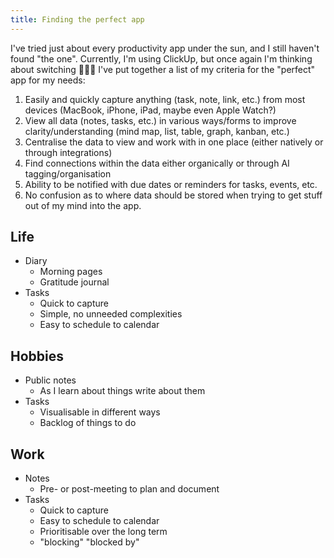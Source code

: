 ```yaml
---
title: Finding the perfect app
---
```


I've tried just about every productivity app under the sun, and I still haven't found "the one".
Currently, I'm using ClickUp, but once again I'm thinking about switching 🤦🏼‍♀️
I've put together a list of my criteria for the "perfect" app for my needs:

1.  Easily and quickly capture anything (task, note, link, etc.) from most devices (MacBook, iPhone, iPad, maybe even Apple Watch?)
2.  View all data (notes, tasks, etc.) in various ways/forms to improve clarity/understanding (mind map, list, table, graph, kanban, etc.)
3.  Centralise the data to view and work with in one place (either natively or through integrations)
4.  Find connections within the data either organically or through AI tagging/organisation
5.  Ability to be notified with due dates or reminders for tasks, events, etc.
6.  No confusion as to where data should be stored when trying to get stuff out of my mind into the app.

## Life

- Diary
  - Morning pages
  - Gratitude journal
- Tasks
  - Quick to capture
  - Simple, no unneeded complexities
  - Easy to schedule to calendar

## Hobbies

- Public notes
  - As I learn about things write about them
- Tasks
  - Visualisable in different ways
  - Backlog of things to do

## Work

- Notes
  - Pre- or post-meeting to plan and document
- Tasks
  - Quick to capture
  - Easy to schedule to calendar
  - Prioritisable over the long term
  - "blocking" "blocked by"
